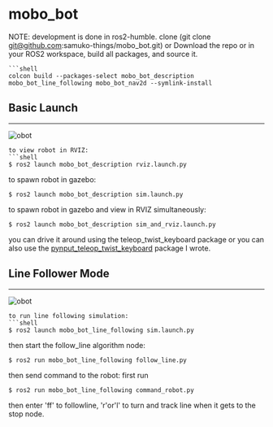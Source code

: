# mobo_bot

NOTE: development is done in ros2-humble.
clone (git clone git@github.com:samuko-things/mobo_bot.git) or Download
the repo or in your ROS2 workspace, build all packages, and source it.
```
```shell
colcon build --packages-select mobo_bot_description mobo_bot_line_following mobo_bot_nav2d --symlink-install 
```

## Basic Launch
---

![obot](https://github.com/samuko-things/mobo_bot/blob/main/mobo_bot_pic1.png)

```
to view robot in RVIZ:
```shell
$ ros2 launch mobo_bot_description rviz.launch.py
```

to spawn robot in gazebo:
```shell
$ ros2 launch mobo_bot_description sim.launch.py
```

to spawn robot in gazebo and view in RVIZ simultaneously:
```shell
$ ros2 launch mobo_bot_description sim_and_rviz.launch.py
```

you can drive it around using the teleop_twist_keyboard package or you can 
also use the [pynput_teleop_twist_keyboard](https://github.com/samuko-things/pynput_teleop_twist_keyboard/tree/humble_dev) package I wrote.


## Line Follower Mode
---

![obot](https://github.com/samuko-things/mobo_bot/blob/main/mobo_bot_pic2.png)

```
to run line following simulation:
```shell
$ ros2 launch mobo_bot_line_following sim.launch.py
```

then start the follow_line algorithm node:
```shell
$ ros2 run mobo_bot_line_following follow_line.py
```

then send command to the robot: 
first run
```shell
$ ros2 run mobo_bot_line_following command_robot.py
```
then enter 'ff' to followline, 'r'or'l' to turn and track line when it gets to the stop node.